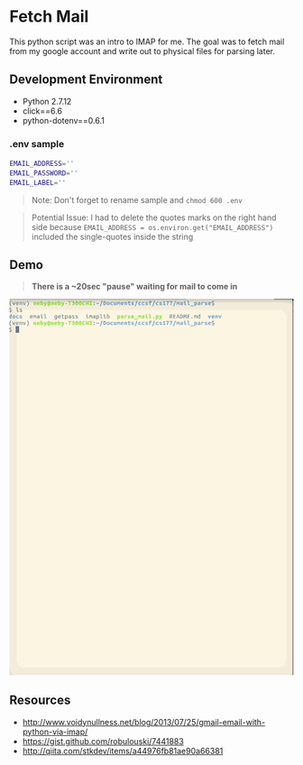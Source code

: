 # Fetch Mail
This python script was an intro to IMAP for me. The goal was to fetch mail from my google account and write out to physical files for parsing later.

## Development Environment
* Python 2.7.12
* click==6.6
* python-dotenv==0.6.1

### .env sample
```bash
EMAIL_ADDRESS=''
EMAIL_PASSWORD=''
EMAIL_LABEL=''
```

> Note: Don't forget to rename sample and `chmod 600 .env`

> Potential Issue: I had to delete the quotes marks on the right hand side because `EMAIL_ADDRESS = os.environ.get("EMAIL_ADDRESS")` included the single-quotes inside the string

## Demo

> **There is a ~20sec "pause" waiting for mail to come in**

![GIF demo of script](fetch_mail.gif)

## Resources
* http://www.voidynullness.net/blog/2013/07/25/gmail-email-with-python-via-imap/
* https://gist.github.com/robulouski/7441883
* http://qiita.com/stkdev/items/a44976fb81ae90a66381
